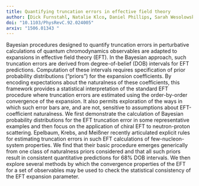 ```yaml
---
title: Quantifying truncation errors in effective field theory
author: [Dick Furnstahl, Natalie Klco, Daniel Phillips, Sarah Wesolowski]
doi: "10.1103/PhysRevC.92.024005"
arxiv: "1506.01343 "
---
```


Bayesian procedures designed to quantify truncation errors in perturbative calculations of quantum chromodynamics observables are adapted to expansions in effective field theory (EFT). In the Bayesian approach, such truncation errors are derived from degree-of-belief (DOB) intervals for EFT predictions. Computation of these intervals requires specification of prior probability distributions (“priors”) for the expansion coefficients. By encoding expectations about the naturalness of these coefficients, this framework provides a statistical interpretation of the standard EFT procedure where truncation errors are estimated using the order-by-order convergence of the expansion. It also permits exploration of the ways in which such error bars are, and are not, sensitive to assumptions about EFT-coefficient naturalness. We first demonstrate the calculation of Bayesian probability distributions for the EFT truncation error in some representative examples and then focus on the application of chiral EFT to neutron-proton scattering. Epelbaum, Krebs, and Meißner recently articulated explicit rules for estimating truncation errors in such EFT calculations of few-nucleon-system properties. We find that their basic procedure emerges generically from one class of naturalness priors considered and that all such priors result in consistent quantitative predictions for 68% DOB intervals. We then explore several methods by which the convergence properties of the EFT for a set of observables may be used to check the statistical consistency of the EFT expansion parameter.
